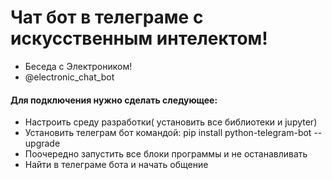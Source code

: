 # Чат бот в телеграме с искусственным интелектом!
+ Беседа с Электроником!
+ @electronic_chat_bot

#### Для подключения нужно сделать следующее:
+ Настроить среду разработки( установить все библиотеки и jupyter)
+ Установить телеграм бот командой: 
pip install python-telegram-bot --upgrade
+ Поочередно запустить все блоки программы и не останавливать
+ Найти в телеграме бота и начать общение

